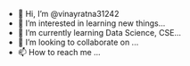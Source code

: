 - 👋 Hi, I’m @vinayratna31242
- 👀 I’m interested in learning new things...
- 🌱 I’m currently learning Data Science, CSE...
- 💞️ I’m looking to collaborate on ...
- 📫 How to reach me ...

<!---
vinayratna31242/vinayratna31242 is a ✨ special ✨ repository because its `README.md` (this file) appears on your GitHub profile.
You can click the Preview link to take a look at your changes.
--->
